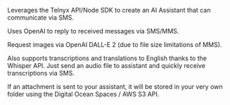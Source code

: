 Leverages the Telnyx API/Node SDK to create an AI Assistant that can communicate via SMS. 

Uses OpenAI to reply to received messages via SMS/MMS.

Request images via OpenAI DALL-E 2 (due to file size limitations of MMS). 

Also supports transcriptions and translations to English thanks to the Whisper API. Just send an audio file to assistant and quickly receive transcriptions via SMS.

If an attachment is sent to your assistant, it will be stored in your very own folder using the Digital Ocean Spaces / AWS S3 API.

